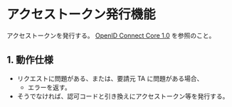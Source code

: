 <!--
Copyright 2015 realglobe, Inc.

Licensed under the Apache License, Version 2.0 (the "License");
you may not use this file except in compliance with the License.
You may obtain a copy of the License at

    http://www.apache.org/licenses/LICENSE-2.0

Unless required by applicable law or agreed to in writing, software
distributed under the License is distributed on an "AS IS" BASIS,
WITHOUT WARRANTIES OR CONDITIONS OF ANY KIND, either express or implied.
See the License for the specific language governing permissions and
limitations under the License.
-->


# アクセストークン発行機能

アクセストークンを発行する。
[OpenID Connect Core 1.0] を参照のこと。


## 1. 動作仕様

* リクエストに問題がある、または、要請元 TA に問題がある場合、
    * エラーを返す。
* そうでなければ、認可コードと引き換えにアクセストークン等を発行する。


<!-- 参照 -->
[OpenID Connect Core 1.0]: http://openid.net/specs/openid-connect-core-1_0.html
